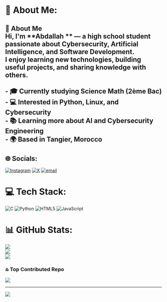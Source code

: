 # 💫 About Me:
## 👋 About Me<br>Hi, I'm **Abdallah ** — a high school student passionate about **Cybersecurity, Artificial Intelligence, and Software Development**.  <br>I enjoy learning new technologies, building useful projects, and sharing knowledge with others.  <br><br>- 🎓 Currently studying Science Math (2ème Bac)  <br>- 💻 Interested in Python, Linux, and Cybersecurity  <br>- 📚 Learning more about AI and Cybersecurity Engineering  <br>- 🌍 Based in Tangier, Morocco  <br>


## 🌐 Socials:
[![Instagram](https://img.shields.io/badge/Instagram-%23E4405F.svg?logo=Instagram&logoColor=white)](https://instagram.com/0x11h) [![X](https://img.shields.io/badge/X-black.svg?logo=X&logoColor=white)](https://x.com/0x11h) [![email](https://img.shields.io/badge/Email-D14836?logo=gmail&logoColor=white)](mailto:11l8@proton.me) 

# 💻 Tech Stack:
![C](https://img.shields.io/badge/c-%2300599C.svg?style=for-the-badge&logo=c&logoColor=white) ![Python](https://img.shields.io/badge/python-3670A0?style=for-the-badge&logo=python&logoColor=ffdd54) ![HTML5](https://img.shields.io/badge/html5-%23E34F26.svg?style=for-the-badge&logo=html5&logoColor=white) ![JavaScript](https://img.shields.io/badge/javascript-%23323330.svg?style=for-the-badge&logo=javascript&logoColor=%23F7DF1E)
# 📊 GitHub Stats:
![](https://github-readme-stats.vercel.app/api?username=9x11&theme=dark&hide_border=false&include_all_commits=false&count_private=false)<br/>
![](https://nirzak-streak-stats.vercel.app/?user=9x11&theme=dark&hide_border=false)<br/>
![](https://github-readme-stats.vercel.app/api/top-langs/?username=9x11&theme=dark&hide_border=false&include_all_commits=false&count_private=false&layout=compact)

### 🔝 Top Contributed Repo
![](https://github-contributor-stats.vercel.app/api?username=9x11&limit=5&theme=radical&combine_all_yearly_contributions=true)

---
[![](https://visitcount.itsvg.in/api?id=9x11&icon=0&color=0)](https://visitcount.itsvg.in)

<!-- Proudly created with GPRM ( https://gprm.itsvg.in ) -->

